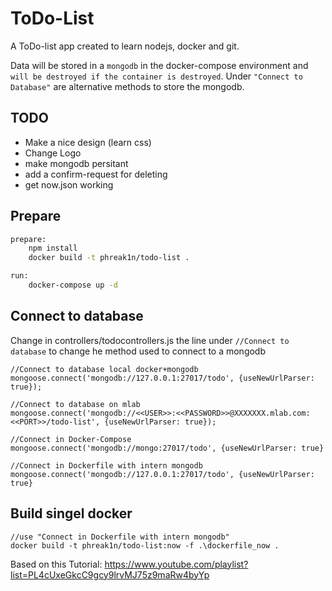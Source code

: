 # ToDo-List

A ToDo-list app created to learn nodejs, docker and git.

Data will be stored in a `mongodb` in the docker-compose environment and `will be destroyed if the container is destroyed`.
Under `"Connect to Database"` are alternative methods to store the mongodb.

## TODO

* Make a nice design (learn css)
* Change Logo
* make mongodb persitant
* add a confirm-request for deleting
* get now.json working

## Prepare

```bash
prepare:
    npm install
    docker build -t phreak1n/todo-list .

run:
    docker-compose up -d
```

## Connect to database

Change in controllers/todocontrollers.js the line under `//Connect to database` to change he method used to connect to a mongodb

```node
//Connect to database local docker+mongodb
mongoose.connect('mongodb://127.0.0.1:27017/todo', {useNewUrlParser: true});

//Connect to database on mlab
mongoose.connect('mongodb://<<USER>>:<<PASSWORD>>@XXXXXXX.mlab.com:<<PORT>>/todo-list', {useNewUrlParser: true});

//Connect in Docker-Compose
mongoose.connect('mongodb://mongo:27017/todo', {useNewUrlParser: true}

//Connect in Dockerfile with intern mongodb
mongoose.connect('mongodb://127.0.0.1:27017/todo', {useNewUrlParser: true}
```

## Build singel docker

```
//use "Connect in Dockerfile with intern mongodb"
docker build -t phreak1n/todo-list:now -f .\dockerfile_now .
```
Based on this Tutorial:
<https://www.youtube.com/playlist?list=PL4cUxeGkcC9gcy9lrvMJ75z9maRw4byYp>

